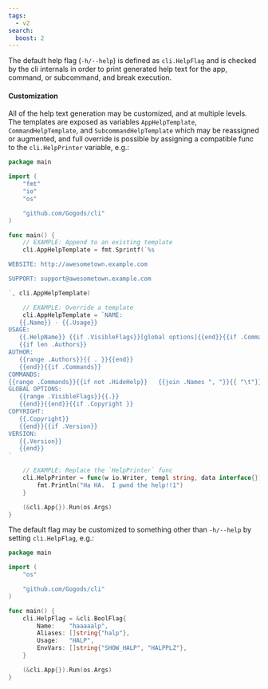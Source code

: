```yaml
---
tags:
  - v2
search:
  boost: 2
---
```


The default help flag (`-h/--help`) is defined as `cli.HelpFlag` and is checked
by the cli internals in order to print generated help text for the app, command,
or subcommand, and break execution.

#### Customization

All of the help text generation may be customized, and at multiple levels.  The
templates are exposed as variables `AppHelpTemplate`, `CommandHelpTemplate`, and
`SubcommandHelpTemplate` which may be reassigned or augmented, and full override
is possible by assigning a compatible func to the `cli.HelpPrinter` variable,
e.g.:

<!-- {
  "output": "Ha HA.  I pwnd the help!!1"
} -->
```go
package main

import (
	"fmt"
	"io"
	"os"

	"github.com/Gogods/cli"
)

func main() {
	// EXAMPLE: Append to an existing template
	cli.AppHelpTemplate = fmt.Sprintf(`%s

WEBSITE: http://awesometown.example.com

SUPPORT: support@awesometown.example.com

`, cli.AppHelpTemplate)

	// EXAMPLE: Override a template
	cli.AppHelpTemplate = `NAME:
   {{.Name}} - {{.Usage}}
USAGE:
   {{.HelpName}} {{if .VisibleFlags}}[global options]{{end}}{{if .Commands}} command [command options]{{end}} {{if .ArgsUsage}}{{.ArgsUsage}}{{else}}[arguments...]{{end}}
   {{if len .Authors}}
AUTHOR:
   {{range .Authors}}{{ . }}{{end}}
   {{end}}{{if .Commands}}
COMMANDS:
{{range .Commands}}{{if not .HideHelp}}   {{join .Names ", "}}{{ "\t"}}{{.Usage}}{{ "\n" }}{{end}}{{end}}{{end}}{{if .VisibleFlags}}
GLOBAL OPTIONS:
   {{range .VisibleFlags}}{{.}}
   {{end}}{{end}}{{if .Copyright }}
COPYRIGHT:
   {{.Copyright}}
   {{end}}{{if .Version}}
VERSION:
   {{.Version}}
   {{end}}
`

	// EXAMPLE: Replace the `HelpPrinter` func
	cli.HelpPrinter = func(w io.Writer, templ string, data interface{}) {
		fmt.Println("Ha HA.  I pwnd the help!!1")
	}

	(&cli.App{}).Run(os.Args)
}
```

The default flag may be customized to something other than `-h/--help` by
setting `cli.HelpFlag`, e.g.:

<!-- {
  "args": ["&#45;&#45halp"],
  "output": "haaaaalp.*HALP"
} -->
```go
package main

import (
	"os"

	"github.com/Gogods/cli"
)

func main() {
	cli.HelpFlag = &cli.BoolFlag{
		Name:    "haaaaalp",
		Aliases: []string{"halp"},
		Usage:   "HALP",
		EnvVars: []string{"SHOW_HALP", "HALPPLZ"},
	}

	(&cli.App{}).Run(os.Args)
}
```
